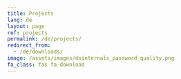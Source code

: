 ```yaml
---
title: Projects
lang: de
layout: page
ref: projects
permalink: /de/projects/
redirect_from:
  - /de/downloads/
image: /assets/images/dsinternals_password_quality.png
fa_class: fas fa-download
---
```

